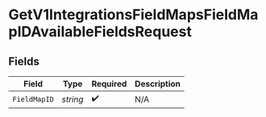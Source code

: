 # GetV1IntegrationsFieldMapsFieldMapIDAvailableFieldsRequest


## Fields

| Field              | Type               | Required           | Description        |
| ------------------ | ------------------ | ------------------ | ------------------ |
| `FieldMapID`       | *string*           | :heavy_check_mark: | N/A                |
